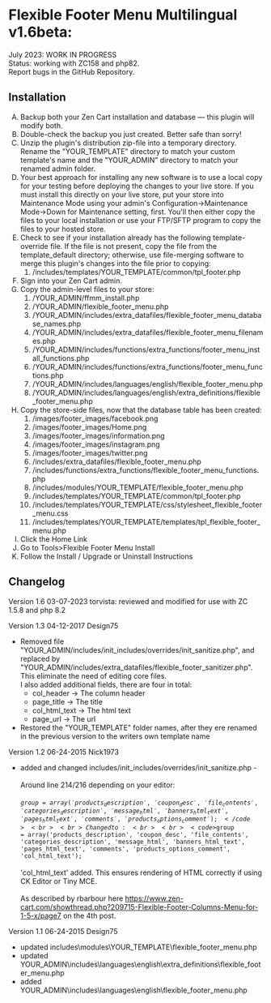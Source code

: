 # Flexible Footer Menu Multilingual v1.6beta: 
July 2023: WORK IN PROGRESS  
Status: working with ZC158 and php82.  
Report bugs in the GitHub Repository.

<h2>Installation</h2>
      <ol style="list-style-type: upper-latin">
        <li>Backup both your Zen Cart installation and database — this plugin will modify both.</li>
        <li>Double-check the backup you just created. Better safe than sorry!</li>
        <li>Unzip the plugin's distribution zip-file into a temporary directory. Rename the "YOUR_TEMPLATE" directory to match your custom template's name and the "YOUR_ADMIN" directory to match your renamed admin folder.</li>
        <li>Your best approach for installing any new software is to use a local copy for your testing before deploying the changes to your live store. If you must install this directly on your live store, put your store into Maintenance Mode using your admin's Configuration->Maintenance Mode->Down for Maintenance setting, first. You'll then either copy the files to your local installation or use your FTP/SFTP program to copy the files to your hosted store.</li>
        <li>Check to see if your installation already has the following template-override file. If the file is not present, copy the file from the template_default directory; otherwise, use file-merging software to merge this plugin's changes into the file prior to copying:
          <ol>
            <li>/includes/templates/YOUR_TEMPLATE/common/tpl_footer.php</li>
          </ol>
        </li>
        <li>Sign into your Zen Cart admin.</li>
        <li>Copy the admin-level files to your store:
          <ol>
            <li>/YOUR_ADMIN/ffmm_install.php</li>
            <li>/YOUR_ADMIN/flexible_footer_menu.php</li>
            <li>/YOUR_ADMIN/includes/extra_datafiles/flexible_footer_menu_database_names.php</li>
            <li>/YOUR_ADMIN/includes/extra_datafiles/flexible_footer_menu_filenames.php</li>
            <li>/YOUR_ADMIN/includes/functions/extra_functions/footer_menu_install_functions.php</li>
            <li>/YOUR_ADMIN/includes/functions/extra_functions/footer_menu_functions.php</li>
            <li>/YOUR_ADMIN/includes/languages/english/flexible_footer_menu.php</li>
            <li>/YOUR_ADMIN/includes/languages/english/extra_definitions/flexible_footer_menu.php</li>
          </ol>
        </li>
        <li>Copy the store-side files, now that the database table has been created:
          <ol>
            <li>/images/footer_images/facebook.png</li>
            <li>/images/footer_images/Home.png</li>
            <li>/images/footer_images/information.png</li>
            <li>/images/footer_images/instagram.png</li>
            <li>/images/footer_images/twitter.png</li>
            <li>/includes/extra_datafiles/flexible_footer_menu.php</li>
            <li>/includes/functions/extra_functions/flexible_footer_menu_functions.php</li>
            <li>/includes/modules/YOUR_TEMPLATE/flexible_footer_menu.php</li>
            <li>/includes/templates/YOUR_TEMPLATE/common/tpl_footer.php</li>
            <li>/includes/templates/YOUR_TEMPLATE/css/stylesheet_flexible_footer_menu.css</li>
            <li>/includes/templates/YOUR_TEMPLATE/templates/tpl_flexible_footer_menu.php</li></ol></li>
        <li>Click the Home Link</li>
        <li>Go to Tools>Flexible Footer Menu Install</li>
        <li>Follow the Install / Upgrade or Uninstall Instructions</li>
      </ol>

<h2>Changelog</h2>
Version 1.6 03-07-2023 torvista: reviewed and modified for use with ZC 1.5.8 and php 8.2  

Version 1.3 04-12-2017 Design75
      <ul>
        <li>Removed file "YOUR_ADMIN/includes/init_includes/overrides/init_sanitize.php", and replaced by "YOUR_ADMIN/includes/extra_datafiles/flexible_footer_sanitizer.php".<br>This eliminate the need of editing core files.<br> I also added additional fields, there are four in total:
          <ul>
            <li>col_header -> The column header</li>
            <li>page_title -> The title</li>
            <li>col_html_text -> The html text</li>
            <li>page_url -> The url</li>
          </ul>
        </li>
        <li>Restored the "YOUR_TEMPLATE" folder names, after they ere renamed in the previous version to the writers own template name</li>
      </ul>
      <p>Version 1.2 06-24-2015 Nick1973</p>
      <ul>
        <li>added and changed includes/init_includes/overrides/init_sanitize.php -<br>
          <br>
          Around line 214/216 depending on your editor:
          <br>
          <br>
          <code>$group = array('products_description', 'coupon_desc', 'file_contents', 'categories_description', 'message_html', 'banners_html_text', 'pages_html_text', 'comments', 'products_options_comment');</code><br>
          <br>
          Changed to:
          <br>
          <br>
          <code>$group = array('products_description', 'coupon_desc', 'file_contents', 'categories_description', 'message_html', 'banners_html_text', 'pages_html_text', 'comments', 'products_options_comment', 'col_html_text');</code><br>
          <br>
          'col_html_text' added. This ensures rendering of HTML correctly if using CK Editor or Tiny MCE.<br>
          <br>
          As described by rbarbour here https://www.zen-cart.com/showthread.php?209715-Flexible-Footer-Columns-Menu-for-1-5-x/page7
          on the 4th post.<br>
        </li>
      </ul>
Version 1.1 06-24-2015 Design75
      <ul>
        <li>updated includes\modules\YOUR_TEMPLATE\flexible_footer_menu.php</li>
        <li>updated YOUR_ADMIN\includes\languages\english\extra_definitions\flexible_footer_menu.php</li>
        <li>added YOUR_ADMIN\includes\languages\english\flexible_footer_menu.php</li>
      </ul>
    </div>
